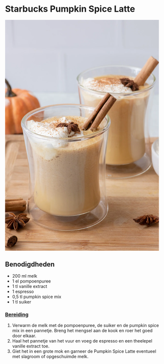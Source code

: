 # Starbucks Pumpkin Spice Latte
![Pumpkin Spice Latte](Homemade-Pumpkin-Spice-Latte.png)

## Benodigdheden
* 200 ml melk
* 1 el pompoenpuree
* 1 tl vanille extract
* 1 espresso
* 0,5 tl pumpkin spice mix 
* 1 tl suiker

### [Bereiding](https://uitpaulineskeuken.nl/recept/starbucks-pumpkin-spice-latte)
1. Verwarm de melk met de pompoenpuree, de suiker en de pumpkin spice mix in een pannetje. Breng het mengsel aan de kook en roer het goed door elkaar.  
2. Haal het pannetje van het vuur en voeg de espresso en een theelepel vanille extract toe.  
3. Giet het in een grote mok en garneer de Pumpkin Spice Latte eventueel met slagroom of opgeschuimde melk.  